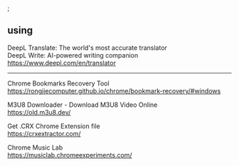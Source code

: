 \;

## using

DeepL Translate: The world's most accurate translator<br/>DeepL Write: AI-powered writing companion<br/>
https://www.deepl.com/en/translator

---
Chrome Bookmarks Recovery Tool<br/>
https://rongjiecomputer.github.io/chrome/bookmark-recovery/#windows

M3U8 Downloader - Download M3U8 Video Online<br/>
https://old.m3u8.dev/

Get .CRX Chrome Extension file<br/>
https://crxextractor.com/

Chrome Music Lab<br/>
https://musiclab.chromeexperiments.com/
